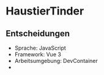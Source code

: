 # HaustierTinder

## Entscheidungen
* Sprache: JavaScript
* Framework: Vue 3
* Arbeitsumgebung: DevContainer
* 
